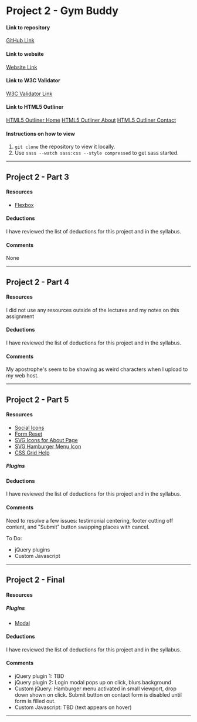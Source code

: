 # Project 2 - Gym Buddy

#### Link to repository
[GitHub Link](https://github.com/jessicasmall7/project-2_small-jessica)

#### Link to website
[Website Link](http://jessicasmalldesign.com/project-2)

#### Link to W3C Validator
[W3C Validator Link](www.google.com)

#### Link to HTML5 Outliner
[HTML5 Outliner Home](www.google.com)
[HTML5 Outliner About](www.google.com)
[HTML5 Outliner Contact](www.google.com)


#### Instructions on how to view
1. `git clone` the repository to view it locally.
2. Use `sass --watch sass:css --style compressed` to get sass started.

---

## Project 2 - Part 3

#### Resources
- [Flexbox](https://css-tricks.com/snippets/css/a-guide-to-flexbox/)

#### Deductions
I have reviewed the list of deductions for this project and in the syllabus.

#### Comments
None

---

## Project 2 - Part 4

#### Resources
I did not use any resources outside of the lectures and my notes on this assignment

#### Deductions
I have reviewed the list of deductions for this project and in the syllabus.

#### Comments
My apostrophe's seem to be showing as weird characters when I upload to my web host.

---

## Project 2 - Part 5

#### Resources
- [Social Icons](https://simpleicons.org/)
- [Form Reset](https://www.w3schools.com/tags/att_button_type.asp)
- [SVG Icons for About Page](https://icomoon.io/app/#/select)
- [SVG Hamburger Menu Icon](https://www.iconfinder.com/icons/134216/hamburger_lines_menu_icon)
- [CSS Grid Help](https://www.w3schools.com/css/css_grid.asp)

##### Plugins

#### Deductions
I have reviewed the list of deductions for this project and in the syllabus.

#### Comments
Need to resolve a few issues: testimonial centering, footer cutting off content, and "Submit" button swapping places with cancel.

To Do:
- jQuery plugins
- Custom Javascript

---

## Project 2 - Final

#### Resources

##### Plugins
- [Modal](http://dev.vast.com/jquery-popup-overlay/)

#### Deductions
I have reviewed the list of deductions for this project and in the syllabus.

#### Comments
- jQuery plugin 1: TBD
- jQuery plugin 2: Login modal pops up on click, blurs background
- Custom jQuery: Hamburger menu activated in small viewport, drop down shown on click. Submit button on contact form is disabled until form is filled out.
- Custom Javascript: TBD (text appears on hover)

---
